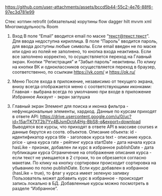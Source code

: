 https://github.com/user-attachments/assets/bccd5b44-55c2-4e76-88f6-97ec3d781e99

Cтек:
котлин
retrofit (обязательна)
корутины
flow
dagger hilt
mvvm
xml
Многомодульность
Room 

1) Вход
В поле “Email” вводится email по маске “текст@текст.текст”. Для ввода недоступна
кириллица.
В поле “Пароль” вводится пароль, для ввода доступны любые символы.
Если email введен не по маске или одно из полей не заполнено, то кнопка входа
неактивна. Если все заполнено корректно, то осуществляется переход на Главный экран.
Кнопки “Регистрация” и “Забыл пароль” неактивны.
По клику на кнопки ВК и одноклассников осуществляется переход в браузер,
соответственно, по ссылкам https://vk.com/ и https://ok.ru/

2) Меню
После входа в приложение, независимо от текущего экрана, внизу всегда
отображается меню с соответствующими иконками:
Главная - выбрана всегда по умолчанию при входе в приложение
Избранное
Аккаунт - экран заглушка

3) Главный экран
Элемент для поиска и иконка фильтра - нефункциональные элементы, хардкод.
Данные по курсам приходят в ответе API:
https://drive.usercontent.google.com/u/0/uc?id=15arTK7XT2b7Yv4BJsmDctA4Hg-BbS8-q&export=download
Выводятся все курсы, что приходят в ответе API в массиве courses и данные берутся из соотв. объектов. Описание объекта:
id - идентификатор курса
title - заголовок курса
text - описание курса.
price - цена курса
rate - рейтинг курса
startDate - дата начала курса
hasLike - признак, добавлен ли курс в избранное
publishDate - дата публикации курса
Ограничение на отображение описания курса - если текст не умещается в 2 строки, то он обрезается согласно макетам.
По клику на кнопку сортировки происходит сортировка на убыванию по полю
publishDate.
Если курс добавлен в избранное (hasLike = true), то флаг у курса имеет зеленую
заливку
Пользователь может добавить курс в избранное - происходит запись локально в БД.
Добавленные курсы можно посмотреть в разделе “Избранное”.
